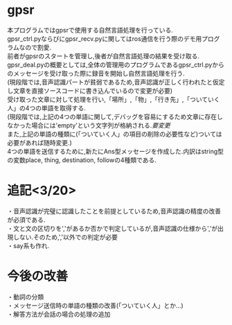 # gpsr
本プログラムではgpsrで使用する自然言語処理を行っている.  
gpsr_ctrl.pyならびにgpsr_recv.pyに関してはros通信を行う際のデモ用プログラムなので割愛.  
前者がgpsrのスタートを管理し,後者が自然言語処理の結果を受け取る.  
gpsr_deal.pyの概要としては,全体の管理用のプログラムであるgpsr_ctrl.pyからのメッセージを受け取った際に録音を開始し自然言語処理を行う.    
(現段階では,音声認識パートが貧弱であるため,音声認識が正しく行われたと仮定し文章を直接ソースコードに書き込んでいるので変更が必要)  
受け取った文章に対して処理を行い,「場所」,「物」,「行き先」,「ついていく人」の4つの単語を取得する.  
(現段階では,上記の4つの単語に関して,デバッグを容易にするため文章に存在しなかった場合には'empty'という文字列が格納される.*要変更*  
また,上記の単語の種類に(「ついていく人」の項目の削除の必要性など)ついては必要があれば随時変更.)  
4つの単語を送信するために,新たにAns型メッセージを作成した.内訳はstring型の変数place, thing, destination, followの4種類である.  


# 追記<3/20>
・音声認識が完璧に認識したことを前提としているため,音声認識の精度の改善が必須である.  
・文と文の区切りを','があるか否かで判定しているが,音声認識の仕様から','が出現しない.そのため,','以外での判定が必要  
・say系も作れ.  


# 今後の改善
・動詞の分類  
・メッセージ送信時の単語の種類の改善(「ついていく人」とか...)  
・解答方法が会話の場合の処理の追加  
